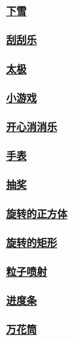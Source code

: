 # [下雪](https://edward7503.github.io/DEMO/Canvas_demo/下雪.html)
# [刮刮乐](https://edward7503.github.io/DEMO/Canvas_demo/刮刮乐.html)
# [太极](https://edward7503.github.io/DEMO/Canvas_demo/太极.html)
# [小游戏](https://edward7503.github.io/DEMO/Canvas_demo/小游戏.html)
# [开心消消乐](https://edward7503.github.io/DEMO/Canvas_demo/开心消消乐.html)
# [手表](https://edward7503.github.io/DEMO/Canvas_demo/手表.html)
# [抽奖](https://edward7503.github.io/DEMO/Canvas_demo/抽奖.html)
# [旋转的正方体](https://edward7503.github.io/DEMO/Canvas_demo/旋转的正方体.html)
# [旋转的矩形](https://edward7503.github.io/DEMO/Canvas_demo/旋转的矩形.html)
# [粒子喷射](https://edward7503.github.io/DEMO/Canvas_demo/正宗粒子喷射.html)
# [进度条](https://edward7503.github.io/DEMO/Canvas_demo/进度条.html)
# [万花筒](https://edward7503.github.io/DEMO/Canvas_demo/龙卷风.html)
